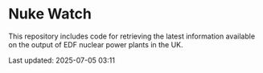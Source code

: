# Nuke Watch

This repository includes code for retrieving the latest information available on the output of EDF nuclear power plants in the UK.

Last updated: 2025-07-05 03:11